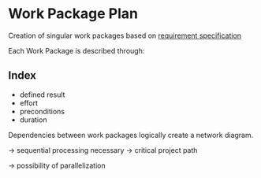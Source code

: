 # Work Package Plan

Creation of singular work packages based on [requirement specification](/3rdTry/1Planningphase/1.2RequirementSpecification.md)

Each Work Package is described through:

## Index

- defined result
- effort
- preconditions
- duration

Dependencies between work packages logically create a network diagram.

-> sequential processing necessary -> critical project path

-> possibility of parallelization